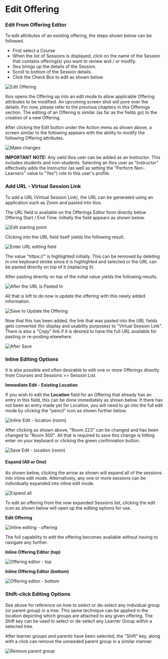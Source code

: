 # Edit Offering

### Edit From Offering Editor

To edit attributes of an existing offering, the steps shown below can be followed.

* First select a Course
* When the list of Sessions is displayed, click on the name of the Session that contains offering(s) you want to review and / or modify.
* Ilios brings up the details of the Session.
* Scroll to bottom of the Session details.
* Click the Check Box to edit as shown below.

![Edit Offering](../../images/edit_offering/click_to_edit.png)

Ilios opens the Offering up into an edit mode to allow applicable Offering attributes to be modified. An upcoming screen shot will pore over the details. For now, please refer to the previous chapters in this Offerings section. The editing of an Offering is similar (as far as the fields go) to the creation of a new Offering.

After clicking the Edit button under the Action menu as shown above, a screen similar to the following appears with the ability to modify the following Offering attributes.

![Make changes](../../images/edit_offering/make_changes.png)

**IMPORTANT NOTE:** Any valid Ilios user can be added as an Instructor. This includes students and non-students. Selecting an Ilios user as "Instructor" effectively adds the Instructor (as well as setting the "Perform Non-Learners" value to "Yes") role to this user's profile.

### Add URL - Virtual Session Link

To add a URL (Virtual Session Link), the URL can be generated using an application such as Zoom and pasted into llios.

The URL field is available on the Offerings Editor form directly below Offering Start / End Time. Initially the field appears as shown below.

![Edit starting point](../../images/edit_offering/edit_starting_point.png)

Clicking into the URL field itself yields the following result.

![Enter URL editing field](../../images/edit_offering/edit_URL_field.png)

The value "https://" is highlighted initially. This can be removed by deleting in one keyboard stroke since it is highlighted and selected or the URL can be pasted directly on top of it (replacing it).

After pasting directly on top of the initial value yields the following results.

![After the URL is Pasted In](../../images/edit_offering/paste_updated_URL.png)

All that is left to do now is update the offering with this newly added information.

![Save to Update the Offering](../../images/edit_offering/URL_save.png)

Now that this has been added, the link that was pasted into the URL fields gets converted (for display and usability purposes) to "Virtual Session Link". There is also a "Copy" link if it is desired to have the full URL available for pasting or re-posting elsewhere.

![After Save](../../images/edit_offering/after_save.png)

### Inline Editing Options

It is also possible and often desirable to edit one or more Offerings directly from Courses and Sessions >> Session List.

**Immediate Edit - Existing Location**

If you wish to edit the **Location** field for an Offering that already has an entry in this field, this can be done immediately as shown below. If there has not been an entry made yet for Location, you will need to go into the full edit mode by clicking the "pencil" icon as shown further below.

![Inline Edit - location (room)](../../images/edit_offering/inline_edit_room.png)

After clicking as shown above, "Room 223" can be changed and has been changed to "Room 300". All that is required to save this change is hitting enter on your keyboard or clicking the green confirmation button.

![Save Edit - location (room)](../../images/edit_offering/inline_save_room.png)

#### Expand (All or One)

As shown below, clicking the arrow as shown will expand all of the sessions into inline edit mode. Alternatively, any one or more sessions can be individually expanded into inline edit mode.

![Expand all](../../images/edit_offering/expand_all.png)

To edit an offering from the now expanded Sessions list, clicking the edit icon as shown below will open up the editing options for use.

**Edit Offering**

![Inline editing - offering](../../images/edit_offering/inline_edit_offering.png)

The full capability to edit the offering becomes available without having to navigate any further.

**Inline Offering Editor (top)**

![Offering editor - top](../../images/edit_offering/offering_editor_top.png)

**Inline Offering Editor (bottom)**

![Offering editor - bottom](../../images/edit_offering/offering_editor_bottom.png)

### Shift-click Editing Options

See above for reference on how to select or de-select any individual group (or parent group) in a tree. This same technique can be applied in the location depicting which groups are attached to any given offering. The Shift key can be used to select or de-select any Learner Group within a selected tree.

After learner groups and parents have been selected, the "Shift" key, along with a click can remove the unneeded parent group in a similar manner.

![Remove parent group](../../images/edit_offering/remove_parent_group.png)
